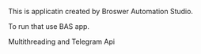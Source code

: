 This is applicatin created by Broswer Automation Studio.

To run that use BAS app.

Multithreading and Telegram Api
